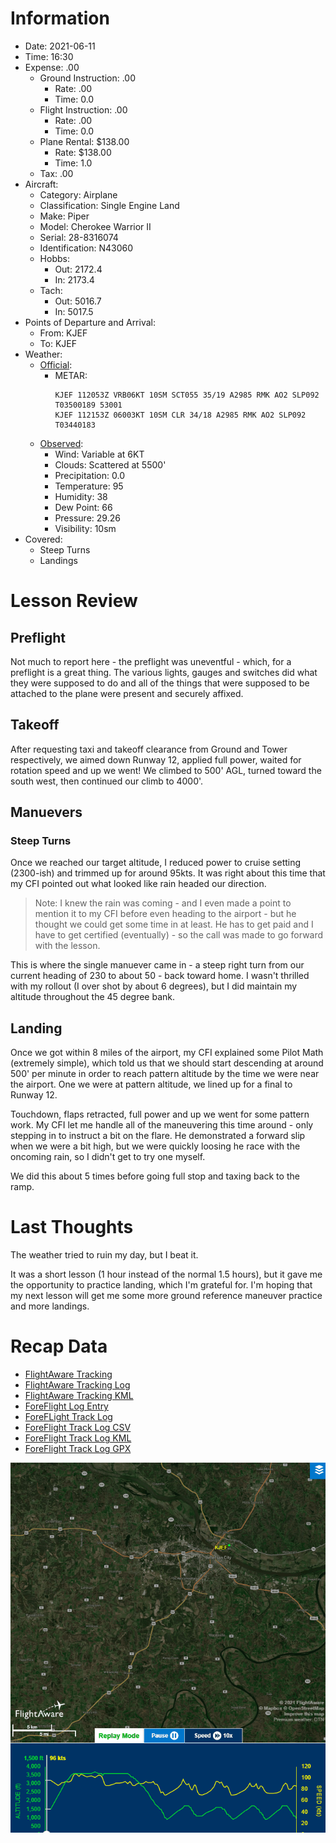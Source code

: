 # Information
- Date: 2021-06-11
- Time: 16:30
- Expense: .00
	- Ground Instruction: .00
		- Rate: .00
		- Time: 0.0
	- Flight Instruction: .00
		- Rate: .00
		- Time: 0.0
	- Plane Rental: $138.00
		- Rate: $138.00
		- Time: 1.0
	- Tax: .00
- Aircraft:
	- Category: Airplane
	- Classification: Single Engine Land
	- Make: Piper
	- Model: Cherokee Warrior II
	- Serial: 28-8316074
	- Identification: N43060
	- Hobbs: 
		- Out: 2172.4
		- In: 2173.4
	- Tach: 
		- Out: 5016.7
		- In: 5017.5
- Points of Departure and Arrival:
	- From: KJEF
	- To: KJEF
- Weather:
	- [Official](http://aviationwxchartsarchive.com/product/metar):
		- METAR: 
			```
			KJEF 112053Z VRB06KT 10SM SCT055 35/19 A2985 RMK AO2 SLP092 T03500189 53001
			KJEF 112153Z 06003KT 10SM CLR 34/18 A2985 RMK AO2 SLP092 T03440183
			```
	- [Observed](https://www.wunderground.com/history/daily/us/mo/columbia/KJEF/):
		- Wind: Variable at 6KT
		- Clouds: Scattered at 5500'
		- Precipitation: 0.0
		- Temperature: 95
		- Humidity: 38
		- Dew Point: 66
		- Pressure: 29.26
		- Visibility: 10sm
- Covered:
	- Steep Turns
	- Landings
# Lesson Review
## Preflight
Not much to report here - the preflight was uneventful - which, for a preflight is a great thing.  The various lights, gauges and switches did what they were supposed to do and all of the things that were supposed to be attached to the plane were present and securely affixed.
## Takeoff
After requesting taxi and takeoff clearance from Ground and Tower respectively, we aimed down Runway 12, applied full power, waited for rotation speed and up we went!  We climbed to 500' AGL, turned toward the south west, then continued our climb to 4000'.
## Manuevers
### Steep Turns
Once we reached our target altitude, I reduced power to cruise setting (2300-ish) and trimmed up for around 95kts.  It was right about this time that my CFI pointed out what looked like rain headed our direction.

> Note: I knew the rain was coming - and I even made a point to mention it to my CFI before even heading to the airport - but he thought we could get some time in at least.  He has to get paid and I have to get certified (eventually) - so the call was made to go forward with the lesson.

This is where the single manuever came in - a steep right turn from our current heading of 230 to about 50 - back toward home.  I wasn't thrilled with my rollout (I over shot by about 6 degrees), but I did maintain my altitude throughout the 45 degree bank.
## Landing
Once we got within 8 miles of the airport, my CFI explained some Pilot Math (extremely simple), which told us that we should start descending at around 500' per minute in order to reach pattern altitude by the time we were near the airport.  One we were at pattern altitude, we lined up for a final to Runway 12.

Touchdown, flaps retracted, full power and up we went for some pattern work.  My CFI let me handle all of the maneuvering this time around - only stepping in to instruct a bit on the flare.  He demonstrated a forward slip when we were a bit high, but we were quickly loosing he race with the oncoming rain, so I didn't get to try one myself.

We did this about 5 times before going full stop and taxing back to the ramp.
# Last Thoughts
The weather tried to ruin my day, but I beat it.

It was a short lesson (1 hour instead of the normal 1.5 hours), but it gave me the opportunity to practice landing, which I'm grateful for.  I'm hoping that my next lesson will get me some more ground reference maneuver practice and more landings.

# Recap Data
- [FlightAware Tracking](https://flightaware.com/live/flight/N43060/history/20210611/2132Z/KJEF/KJEF)
- [FlightAware Tracking Log](./supportData/2021-06-11.flightAwareData.log)
- [FlightAware Tracking KML](./supportData/2021-06-11.flightAware.kml)
- [ForeFlight Log Entry](https://plan.foreflight.com/summary/c31965eae49e43769521f8644dc3b705)
- [ForeFLight Track Log](https://plan.foreflight.com/s/track/2B2588BC-7C59-4CB3-9A28-F1D74721F168)
- [ForeFlight Track Log CSV](./supportData/2021-06-11.foreflight.tracklog.csv)
- [ForeFlight Track Log KML](./supportData/2021-06-11.foreflight.tracklog.kml)
- [ForeFlight Track Log GPX](./supportData/2021-06-11.foreflight.tracklog.gpx)

![GIF](./supportData/2021-06-11.flightAwareAnim.gif)